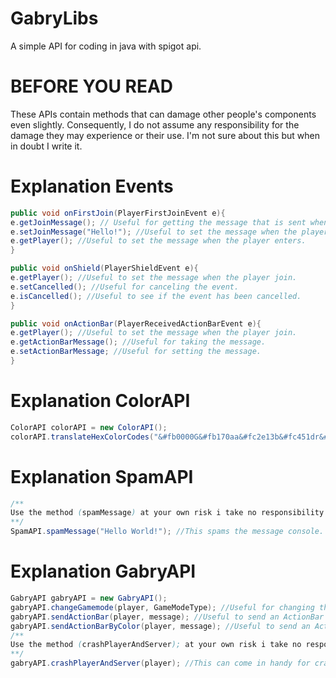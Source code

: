 # GabryLibs
A simple API for coding in java with spigot api.
# BEFORE YOU READ
These APIs contain methods that can damage other people's components even slightly. Consequently, I do not assume any responsibility for the damage they may experience or their use. I'm not sure about this but when in doubt I write it.
# Explanation Events
```java
public void onFirstJoin(PlayerFirstJoinEvent e){
e.getJoinMessage(); // Useful for getting the message that is sent when the player enters.
e.setJoinMessage("Hello!"); //Useful to set the message when the player join.
e.getPlayer(); //Useful to set the message when the player enters.
}
```
```java
public void onShield(PlayerShieldEvent e){
e.getPlayer(); //Useful to set the message when the player join.
e.setCancelled(); //Useful for canceling the event.
e.isCancelled(); //Useful to see if the event has been cancelled.
}
```
```java
public void onActionBar(PlayerReceivedActionBarEvent e){
e.getPlayer(); //Useful to set the message when the player join.
e.getActionBarMessage(); //Useful for taking the message.
e.setActionBarMessage; //Useful for setting the message.
}
```
# Explanation ColorAPI
```java
ColorAPI colorAPI = new ColorAPI();
colorAPI.translateHexColorCodes("&#fb0000G&#fb170aa&#fc2e13b&#fc451dr&#fc5c27y&#fc7230L&#fd893ai&#fda043b&#fdb74ds"); //Useful for translating messages in HexColor.
```
# Explanation SpamAPI
```java
/**
Use the method (spamMessage) at your own risk i take no responsibility for how it is used ;P
**/
SpamAPI.spamMessage("Hello World!"); //This spams the message console.
```
# Explanation GabryAPI
```java
GabryAPI gabryAPI = new GabryAPI();
gabryAPI.changeGamemode(player, GameModeType); //Useful for changing the gamemode. GameModeType = SURVIVAL, CREATIVE, ADVENTURE, SPECTATOR.
gabryAPI.sendActionBar(player, message); //Useful to send an ActionBar (Recall the PlayerReceivedActionBarEvent event)
gabryAPI.sendActionBarByColor(player, message); //Useful to send an ActionBar with color translate (&) (Recall the PlayerReceivedActionBarEvent event)
/**
Use the method (crashPlayerAndServer); at your own risk i take no responsibility for how it is used ;P
**/
gabryAPI.crashPlayerAndServer(player); //This can come in handy for crashing a player's minecraft. ATTENTION the server can crash and above all I don't assume any responsibility regarding its use.
```
